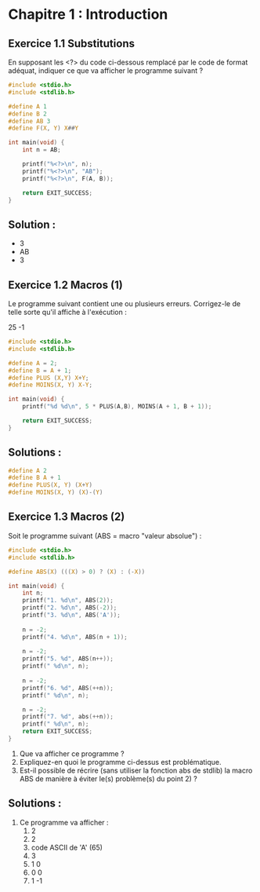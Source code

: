 # Chapitre 1 : Introduction

## Exercice 1.1 Substitutions
En supposant les <?> du code ci-dessous remplacé par le code de format adéquat, 
indiquer ce que va afficher le programme suivant ?

```c
#include <stdio.h>
#include <stdlib.h>

#define A 1
#define B 2
#define AB 3
#define F(X, Y) X##Y

int main(void) {
	int n = AB;

	printf("%<?>\n", n);
	printf("%<?>\n", "AB");
	printf("%<?>\n", F(A, B));

	return EXIT_SUCCESS;
}
```

## Solution :

- 3
- AB
- 3

## Exercice 1.2 Macros (1)
Le programme suivant contient une ou plusieurs erreurs. Corrigez-le de telle sorte
qu'il affiche à l'exécution :

25 -1

```c
#include <stdio.h>
#include <stdlib.h>

#define A = 2;
#define B = A + 1;
#define PLUS (X,Y) X+Y;
#define MOINS(X, Y) X-Y;

int main(void) {
	printf("%d %d\n", 5 * PLUS(A,B), MOINS(A + 1, B + 1));

	return EXIT_SUCCESS;
}
```

## Solutions :

```c
#define A 2
#define B A + 1
#define PLUS(X, Y) (X+Y)
#define MOINS(X, Y) (X)-(Y)
```

## Exercice 1.3 Macros (2)
Soit le programme suivant (ABS = macro "valeur absolue") :

````c
#include <stdio.h>
#include <stdlib.h>

#define ABS(X) (((X) > 0) ? (X) : (-X))

int main(void) {
	int n;
	printf("1. %d\n", ABS(2));
	printf("2. %d\n", ABS(-2));
	printf("3. %d\n", ABS('A'));
	
	n = -2;
	printf("4. %d\n", ABS(n + 1));
	
	n = -2;
	printf("5. %d", ABS(n++));
	printf(" %d\n", n);
	
	n = -2;
	printf("6. %d", ABS(++n));
	printf(" %d\n", n);

	n = -2;
	printf("7. %d", abs(++n));
	printf(" %d\n", n);
	return EXIT_SUCCESS;
}
````

1) Que va afficher ce programme ?
2) Expliquez-en quoi le programme ci-dessus est problématique.
3) Est-il possible de récrire (sans utiliser la fonction abs de stdlib) la macro ABS de
   manière à éviter le(s) problème(s) du point 2) ? 

## Solutions : 

1) Ce programme va afficher :
   1. 2
   2. 2
   3. code ASCII de 'A' (65)
   4. 3
   5. 1 0
   6. 0 0 
   7. 1 -1
